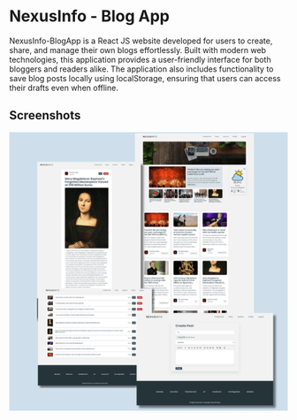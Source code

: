 # NexusInfo - Blog App 

NexusInfo-BlogApp is a React JS website developed for users to create, share, and manage their own blogs effortlessly. Built with modern web technologies, this application provides a user-friendly interface for both bloggers and readers alike. The application also includes functionality to save blog posts locally using localStorage, ensuring that users can access their drafts even when offline.

## Screenshots

![NexusInfo screenshot-1 ](./readme-images/screenshot1.png)


